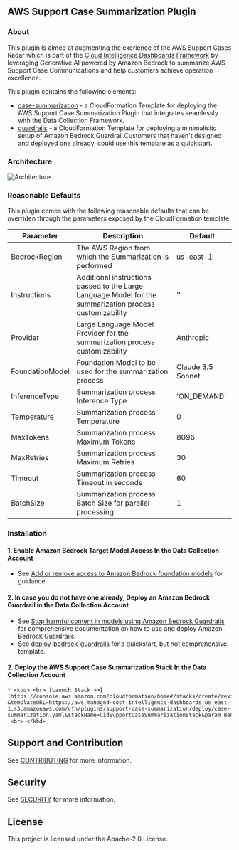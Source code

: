 ## AWS Support Case Summarization Plugin

### About

This plugin is aimed at augmenting the exerience of the AWS Support Cases Radar which is part of the [Cloud Intelligence Dashboards Framework](https://catalog.workshops.aws/awscid) by leveraging Generative AI powered by Amazon Bedrock to summarize AWS Support Case Communications and help customers achieve operation excellence.

This plugin contains the following elements:
* [case-summarization](README.md) - a CloudFormation Template for deploying the AWS Support Case Summarization Plugin that integrates seamlessly with the Data Collection Framework.
* [guardrails](/plugins/support-case-summarization/deploy/deploy-bedrock-guardails/README.md) - a CloudFormation Template for deploying a minimalistic setup of Amazon Bedrock Guardrail.Customers that haven't designed and deployed one already, could use this template as a quickstart. 

### Architecture

![Architecture](/plugins/support-case-summarization/images/archi.png)

### Reasonable Defaults

This plugin comes with the following reasonable defaults that can be overriden through the parameters exposed by the CloudFormation template:

| Parameter | Description | Default |
| --- | --- | --- |
| BedrockRegion | The AWS Region from which the Summarization is performed | us-east-1 |
| Instructions | Additional instructions passed to the Large Language Model for the summarization process customizability | '' |
| Provider | Large Language Model Provider for the summarization process customizability | Anthropic |
| FoundationModel | Foundation Model to be used for the summarization process | Claude 3.5 Sonnet |
| InferenceType | Summarization process Inference Type | 'ON_DEMAND' |
| Temperature | Summarization process Temperature | 0 |
| MaxTokens | Summarization process Maximum Tokens | 8096 |
| MaxRetries | Summarization process Maximum Retries | 30 |
| Timeout | Summarization process Timeout in seconds | 60 |
| BatchSize | Summarization process Batch Size for parallel processing | 1 |

### Installation

#### 1. Enable Amazon Bedrock Target Model Access In the Data Collection Account

- See [Add or remove access to Amazon Bedrock foundation models](https://docs.aws.amazon.com/bedrock/latest/userguide/model-access-modify.html) for guidance.

#### 2. In case you do not have one already, Deploy an Amazon Bedrock Guardrail in the Data Collection Account

- See [Stop harmful content in models using Amazon Bedrock Guardrails](https://docs.aws.amazon.com/bedrock/latest/userguide/guardrails.html) for comprehensive documentation on how to use and deploy Amazon Bedrock Guardrails.
- See [deploy-bedrock-guardrails](/plugins/support-case-summarization/deploy/deploy-bedrock-guardails/README.md) for a quickstart, but not comprehensive, template.

#### 2. Deploy the AWS Support Case Summarization Stack In the Data Collection Account

    * <kbd> <br> [Launch Stack >>](https://console.aws.amazon.com/cloudformation/home#/stacks/create/review?&templateURL=https://aws-managed-cost-intelligence-dashboards-us-east-1.s3.amazonaws.com/cfn/plugins/support-case-summarization/deploy/case-summarization.yaml&stackName=CidSupportCaseSummarizationStack&param_BedrockRegion=REPLACE%20WITH%20TARGET%20REGION)  <br> </kbd>

## Support and Contribution

See [CONTRIBUTING](CONTRIBUTING.md) for more information.

## Security

See [SECURITY](SECURITY.md) for more information.

## License

This project is licensed under the Apache-2.0 License.
